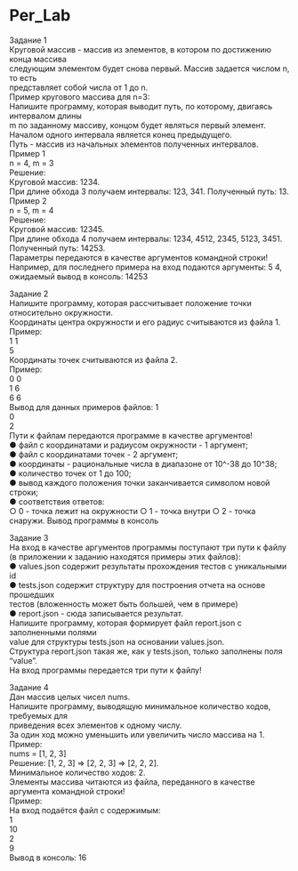 # Per_Lab

Задание 1  
Круговой массив - массив из элементов, в котором по достижению конца массива   
следующим элементом будет снова первый. Массив задается числом n, то есть  
представляет собой числа от 1 до n.  
Пример кругового массива для n=3:  
Напишите программу, которая выводит путь, по которому, двигаясь интервалом длины  
m по заданному массиву, концом будет являться первый элемент.  
Началом одного интервала является конец предыдущего.  
Путь - массив из начальных элементов полученных интервалов.  
Пример 1  
n = 4, m = 3  
Решение:  
Круговой массив: 1234.  
При длине обхода 3 получаем интервалы: 123, 341. Полученный путь: 13.  
Пример 2  
n = 5, m = 4  
Решение:  
Круговой массив: 12345.  
При длине обхода 4 получаем интервалы: 1234, 4512, 2345, 5123, 3451.  
Полученный путь: 14253.  
Параметры передаются в качестве аргументов командной строки!  
Например, для последнего примера на вход подаются аргументы: 5 4,  
ожидаемый вывод в консоль: 14253  


Задание 2  
Напишите программу, которая рассчитывает положение точки относительно окружности.  
Координаты центра окружности и его радиус считываются из файла 1.  
Пример:  
1 1  
5  
Координаты точек считываются из файла 2.  
Пример:  
0 0  
1 6  
6 6  
Вывод для данных примеров файлов:
  1  
  0  
  2  
Пути к файлам передаются программе в качестве аргументов!  
  ● файл с координатами и радиусом окружности - 1 аргумент;  
  ● файл с координатами точек - 2 аргумент;  
  ● координаты - рациональные числа в диапазоне от 10^-38 до 10^38;  
  ● количество точек от 1 до 100;  
  ● вывод каждого положения точки заканчивается символом новой строки;  
  ● соответствия ответов:  
    ○ 0 - точка лежит на окружности
    ○ 1 - точка внутри
    ○ 2 - точка снаружи.
Вывод программы в консоль


Задание 3  
На вход в качестве аргументов программы поступают три пути к файлу  
(в приложении к заданию находятся примеры этих файлов):  
  ● values.json содержит результаты прохождения тестов с уникальными id  
  ● tests.json содержит структуру для построения отчета на основе прошедших  
    тестов (вложенность может быть большей, чем в примере)  
  ● report.json - сюда записывается результат.  
Напишите программу, которая формирует файл report.json с заполненными полями  
value для структуры tests.json на основании values.json.  
Структура report.json такая же, как у tests.json, только заполнены поля “value”.  
На вход программы передается три пути к файлу!  


Задание 4  
Дан массив целых чисел nums.  
Напишите программу, выводящую минимальное количество ходов, требуемых для  
приведения всех элементов к одному числу.  
За один ход можно уменьшить или увеличить число массива на 1.  
Пример:  
nums = [1, 2, 3]  
Решение: [1, 2, 3] => [2, 2, 3] => [2, 2, 2].  
Минимальное количество ходов: 2.  
Элементы массива читаются из файла, переданного в качестве аргумента командной строки!  
Пример:  
На вход подаётся файл с содержимым:  
1  
10  
2  
9  
Вывод в консоль: 16  
